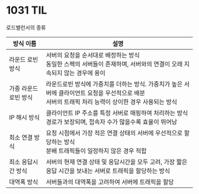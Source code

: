 # 1031 TIL



로드밸런서의 종류

| 방식 이름             | 설명                                                         |
| --------------------- | ------------------------------------------------------------ |
| 라운드 로빈 방식      | 서버의 요청을 순서대로 배정하는 방식<br />동일한 스펙의 서버들이 존재하며, 서버와의 연결이 오래 지속되지 않는 경우에 용이 |
| 가중 라운드 로빈 방식 | 라운드로빈 방식에 가중치를 더하는 방식. 가중치가 높은 서버에 클라이언트 요청을 우선적으로 배분<br />서버의 트래픽 처리 능력이 상이한 경우 사용되는 방식 |
| IP 해시 방식          | 클라이언트 IP 주소를 특정 서버로 매핑하여 처리하는 방식<br />경로가 보장되며, 접속자 수가 많을수록 효율이 뛰어남 |
| 최소 연결 방식        | 요청 시점에서 가장 적은 연결 상태의 서버에 우선적으로 할당하는 방식<br />분배 트래픽들이 일정하지 않은 경우 적합 |
| 최소 응답시간 방식    | 서버의 현재 연결 상태 및 응답시간을 모두 고려, 가장 짧은 응답 시간을 보내는 서버로 트래픽을 할당하는 방식 |
| 대역폭 방식           | 서버들과의 대역폭을 고려하여 서버에 트래픽을 할당            |

